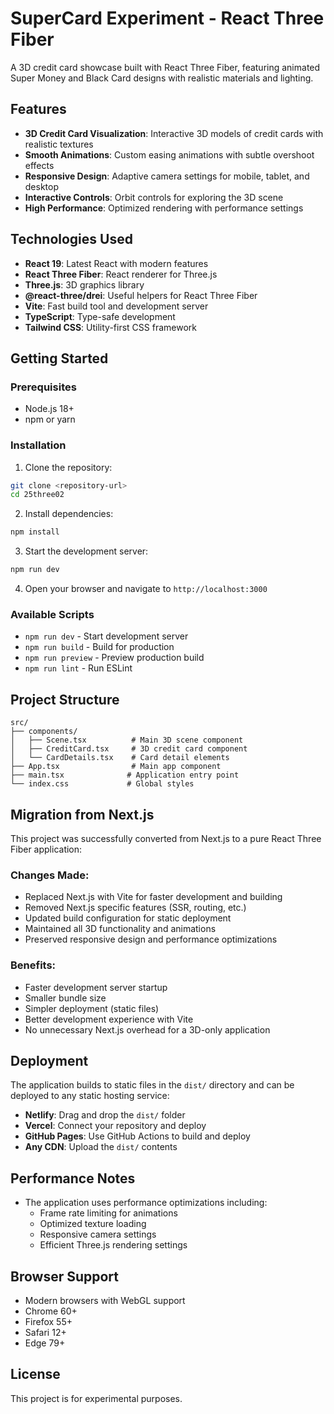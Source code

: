 # SuperCard Experiment - React Three Fiber

A 3D credit card showcase built with React Three Fiber, featuring animated Super Money and Black Card designs with realistic materials and lighting.

## Features

- **3D Credit Card Visualization**: Interactive 3D models of credit cards with realistic textures
- **Smooth Animations**: Custom easing animations with subtle overshoot effects
- **Responsive Design**: Adaptive camera settings for mobile, tablet, and desktop
- **Interactive Controls**: Orbit controls for exploring the 3D scene
- **High Performance**: Optimized rendering with performance settings

## Technologies Used

- **React 19**: Latest React with modern features
- **React Three Fiber**: React renderer for Three.js
- **Three.js**: 3D graphics library
- **@react-three/drei**: Useful helpers for React Three Fiber
- **Vite**: Fast build tool and development server
- **TypeScript**: Type-safe development
- **Tailwind CSS**: Utility-first CSS framework

## Getting Started

### Prerequisites

- Node.js 18+ 
- npm or yarn

### Installation

1. Clone the repository:
```bash
git clone <repository-url>
cd 25three02
```

2. Install dependencies:
```bash
npm install
```

3. Start the development server:
```bash
npm run dev
```

4. Open your browser and navigate to `http://localhost:3000`

### Available Scripts

- `npm run dev` - Start development server
- `npm run build` - Build for production
- `npm run preview` - Preview production build
- `npm run lint` - Run ESLint

## Project Structure

```
src/
├── components/
│   ├── Scene.tsx          # Main 3D scene component
│   ├── CreditCard.tsx     # 3D credit card component
│   └── CardDetails.tsx    # Card detail elements
├── App.tsx                # Main app component
├── main.tsx              # Application entry point
└── index.css             # Global styles
```

## Migration from Next.js

This project was successfully converted from Next.js to a pure React Three Fiber application:

### Changes Made:
- Replaced Next.js with Vite for faster development and building
- Removed Next.js specific features (SSR, routing, etc.)
- Updated build configuration for static deployment
- Maintained all 3D functionality and animations
- Preserved responsive design and performance optimizations

### Benefits:
- Faster development server startup
- Smaller bundle size
- Simpler deployment (static files)
- Better development experience with Vite
- No unnecessary Next.js overhead for a 3D-only application

## Deployment

The application builds to static files in the `dist/` directory and can be deployed to any static hosting service:

- **Netlify**: Drag and drop the `dist/` folder
- **Vercel**: Connect your repository and deploy
- **GitHub Pages**: Use GitHub Actions to build and deploy
- **Any CDN**: Upload the `dist/` contents

## Performance Notes

- The application uses performance optimizations including:
  - Frame rate limiting for animations
  - Optimized texture loading
  - Responsive camera settings
  - Efficient Three.js rendering settings

## Browser Support

- Modern browsers with WebGL support
- Chrome 60+
- Firefox 55+
- Safari 12+
- Edge 79+

## License

This project is for experimental purposes.